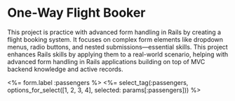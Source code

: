 # One-Way Flight Booker

This project is practice with advanced form handling in Rails by creating a flight booking system. It focuses on complex form elements like dropdown menus, radio buttons, and nested submissions—essential skills. This project enhances Rails skills by applying them to a real-world scenario, helping with advanced form handling in Rails applications building on top of MVC backend knowledge and active records. 





<%= form.label :passengers %>
  <%= select_tag(:passengers, options_for_select([1, 2, 3, 4], selected: params[:passengers])) %><br><br>